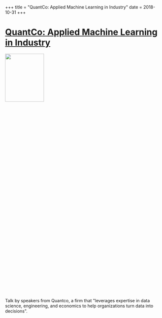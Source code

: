 +++
title = "QuantCo: Applied Machine Learning in Industry"
date = 2018-10-31
+++

# [QuantCo: Applied Machine Learning in Industry](https://www.facebook.com/events/246057766258594/)

<img src = "https://scontent.fhkg10-1.fna.fbcdn.net/v/t1.0-9/43788040_292891531317068_6952658690436497408_o.jpg?_nc_cat=105&_nc_sid=b386c4&_nc_ohc=BzSxEegmmxsAX8Qrjes&_nc_ht=scontent.fhkg10-1.fna&oh=587a5c36b3b2b15140240d38f98c2487&oe=5F16E9F1" height=20% width=50%> 

Talk by speakers from Quantco, a firm that "leverages expertise in data science, engineering, and economics to help organizations turn data into decisions".

